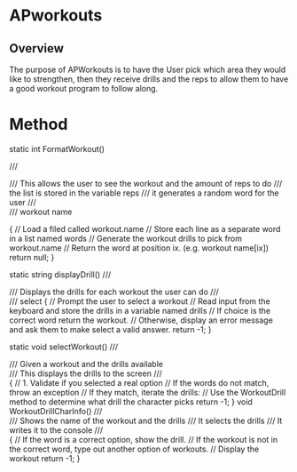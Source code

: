 # APworkouts

## Overview
The purpose of APWorkouts is to have the User pick which area they would like to strengthen, then they receive drills and the reps to allow them to have a good workout program to follow along.

# Method
static int FormatWorkout()

/// <summary>
/// This allows the user to see the workout and the amount of reps to do 
/// the list is stored in the variable reps 
/// it generates a random word for the user
/// </summary>
/// <returns> workout name

{
    // Load a filed called workout.name
    // Store each line as a separate word in a list named words
    // Generate the workout drills to pick from workout.name 
    // Return the word at position ix. (e.g. workout name[ix])
    return null;
}

static string displayDrill()
/// <summary>
/// Displays the drills for each workout the user can do 
/// </summary>
/// <returns> select
{
    // Prompt the user to select a workout
    // Read input from the keyboard and store the drills in a variable named drills
    // If choice is the correct word return the workout.
    // Otherwise, display an error message and ask them to make select a valid answer. 
    return -1;
}

static void selectWorkout()
/// <summary>
/// Given a workout and the drills available    
/// This displays the drills to the screen
/// </summary>
{
    // 1. Validate if you selected a real option
    // If the words do not match, throw an exception
    // If they match, iterate the drills:
    // Use the WorkoutDrill method to determine what drill the character picks
    return -1;
}
void WorkoutDrillCharInfo()
/// <summary>
/// Shows the name of the workout and the drills
/// It selects the drills
/// It writes it to the console
/// </summary>
{
    // If the word is a correct option, show the drill.
    // If the workout is not in the correct word, type out another option of workouts.
    // Display the workout
    return -1;
}
#
#